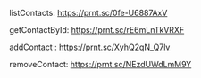 listContacts: https://prnt.sc/0fe-U6887AxV

getContactById: https://prnt.sc/rE6mLnTkVRXF

addContact : https://prnt.sc/XyhQ2qN_Q7lv

removeContact: https://prnt.sc/NEzdUWdLmM9Y